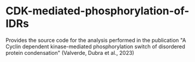 # CDK-mediated-phosphorylation-of-IDRs
Provides the source code for the analysis performed in the publication "A Cyclin dependent kinase-mediated phosphorylation switch of disordered protein condensation" (Valverde, Dubra et al., 2023)
